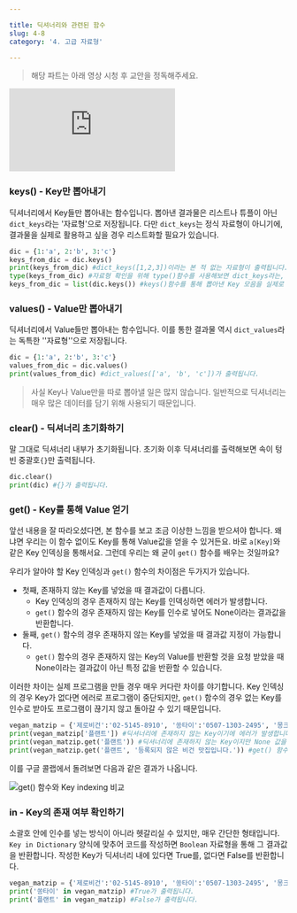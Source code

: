```yaml
---

title: 딕셔너리와 관련된 함수
slug: 4-8
category: '4. 고급 자료형'

---
```


> 해당 파트는 아래 영상 시청 후 교안을 정독해주세요.

<iframe class="w-full" style="aspect-ratio: 16 / 9;" src="https://www.youtube.com/embed/mAf_gK6EEmg" title="YouTube video player" frameborder="0" allow="accelerometer; autoplay; clipboard-write; encrypted-media; gyroscope; picture-in-picture" allowfullscreen></iframe>

### keys() - Key만 뽑아내기

딕셔너리에서 Key들만 뽑아내는 함수입니다. 뽑아낸 결과물은 리스트나 튜플이 아닌 `dict_keys`라는 '자료형'으로 저장됩니다. 다만 `dict_keys`는 정식 자료형이 아니기에, 결과물을 실제로 활용하고 싶을 경우 리스트화할 필요가 있습니다.

```python
dic = {1:'a', 2:'b', 3:'c'}
keys_from_dic = dic.keys()
print(keys_from_dic) #dict_keys([1,2,3])이라는 본 적 없는 자료형이 출력됩니다.
type(keys_from_dic) #자료형 확인을 위해 type()함수를 사용해보면 dict_keys라는, 배운 적 없는 결과물이 출력됩니다.
keys_from_dic = list(dic.keys()) #keys()함수를 통해 뽑아낸 Key 모음을 실제로 활용하기 위해서는 이처럼 리스트화를 해주어야 합니다.
```

### values() - Value만 뽑아내기

딕셔너리에서 Value들만 뽑아내는 함수입니다. 이를 통한 결과물 역시 `dict_values`라는 독특한 ''자료형''으로 저장됩니다.

```python
dic = {1:'a', 2:'b', 3:'c'}
values_from_dic = dic.values()
print(values_from_dic) #dict_values(['a', 'b', 'c'])가 출력됩니다.
```

> 사실 Key나 Value만을 따로 뽑아낼 일은 많지 않습니다. 일반적으로 딕셔너리는 매우 많은 데이터를 담기 위해 사용되기 때문입니다.

### clear() - 딕셔너리 초기화하기

말 그대로 딕셔너리 내부가 초기화됩니다. 초기화 이후 딕셔너리를 출력해보면 속이 텅 빈 중괄호`{}`만 출력됩니다.

```python
dic.clear()
print(dic) #{}가 출력됩니다.
```

### get() - Key를 통해 Value 얻기

앞선 내용을 잘 따라오셨다면, 본 함수를 보고 조금 이상한 느낌을 받으셔야 합니다. 왜냐면 우리는 이 함수 없이도 Key를 통해 Value값을 얻을 수 있거든요. 바로 `a[Key]`와 같은 Key 인덱싱을 통해서요. 그런데 우리는 왜 굳이 `get()` 함수를 배우는 것일까요?

우리가 알아야 할 Key 인덱싱과 `get()` 함수의 차이점은 두가지가 있습니다.

- 첫째, 존재하지 않는 Key를 넣었을 때 결과값이 다릅니다.
  - Key 인덱싱의 경우 존재하지 않는 Key를 인덱싱하면 에러가 발생합니다.
  - `get()` 함수의 경우 존재하지 않는 Key를 인수로 넣어도 None이라는 결과값을 반환합니다.
- 둘째, `get()` 함수의 경우 존재하지 않는 Key를 넣었을 때 결과값 지정이 가능합니다.
  - `get()` 함수의 경우 존재하지 않는 Key의 Value를 반환할 것을 요청 받았을 때 None이라는 결과값이 아닌 특정 값을 반환할 수 있습니다.

이러한 차이는 실제 프로그램을 만들 경우 매우 커다란 차이를 야기합니다. Key 인덱싱의 경우 Key가 없다면 에러로 프로그램이 중단되지만, `get()` 함수의 경우 없는 Key를 인수로 받아도 프로그램이 끊기지 않고 돌아갈 수 있기 때문입니다.

```python
vegan_matzip = {'제로비건':'02-5145-8910', '쏭타이':'0507-1303-2495', '몽크스부처':'02-790-1108', '드렁큰비건':'070-7543-8101'}
print(vegan_matzip['플랜트']) #딕셔너리에 존재하지 않는 Key이기에 에러가 발생합니다.
print(vegan_matzip.get('플랜트')) #딕셔너리에 존재하지 않는 Key이지만 None 값을 반환합니다.
print(vegan_matzip.get('플랜트', '등록되지 않은 비건 맛집입니다.')) #get() 함수의 경우 존재하지 않는 Key를 인수로 받았을 경우 출력할 메시지를 직접 정해줄 수 있습니다. 인수 뒤에 원하는 메시지를 적어주면 됩니다.
```

이를 구글 콜랩에서 돌려보면 다음과 같은 결과가 나옵니다.

![get() 함수와 Key indexing 비교](/python/4-8/get_vs_index.png)

### in - Key의 존재 여부 확인하기

소괄호 안에 인수를 넣는 방식이 아니라 헷갈리실 수 있지만, 매우 간단한 형태입니다. `Key in Dictionary` 양식에 맞추어 코드를 작성하면 `Boolean` 자료형을 통해 그 결과값을 반환합니다. 작성한 Key가 딕셔너리 내에 있다면 True를, 없다면 False를 반환합니다.

```python
vegan_matzip = {'제로비건':'02-5145-8910', '쏭타이':'0507-1303-2495', '몽크스부처':'02-790-1108', '드렁큰비건':'070-7543-8101'}
print('쏭타이' in vegan_matzip) #True가 출력됩니다.
print('플랜트' in vegan_matzip) #False가 출력됩니다.
```

